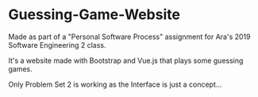 # Guessing-Game-Website

Made as part of a "Personal Software Process" assignment for Ara's 2019 Software Engineering 2 class.

It's a website made with Bootstrap and Vue.js that plays some guessing games.

Only Problem Set 2 is working as the Interface is just a concept...
